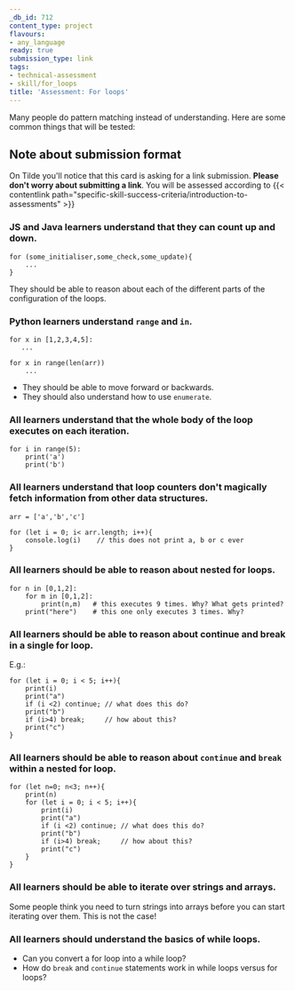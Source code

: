 ```yaml
---
_db_id: 712
content_type: project
flavours:
- any_language
ready: true
submission_type: link
tags:
- technical-assessment
- skill/for_loops
title: 'Assessment: For loops'
---
```


Many people do pattern matching instead of understanding. Here are some common things that will be tested:

## Note about submission format

On Tilde you'll notice that this card is asking for a link submission. **Please don't worry about submitting a link**. You will be assessed according to {{< contentlink path="specific-skill-success-criteria/introduction-to-assessments" >}}

### JS and Java learners understand that they can count up and down.

```
for (some_initialiser,some_check,some_update){
    ...
}
```
They should be able to reason about each of the different parts of the configuration of the loops.

### Python learners understand `range` and `in`.

```
for x in [1,2,3,4,5]:
   ...

for x in range(len(arr))
    ...
```

- They should be able to move forward or backwards.
- They should also understand how to use `enumerate`.

### All learners understand that the whole body of the loop executes on each iteration.

```
for i in range(5):
    print('a')
    print('b')
```

### All learners understand that loop counters don't magically fetch information from other data structures.

```
arr = ['a','b','c']

for (let i = 0; i< arr.length; i++){
    console.log(i)    // this does not print a, b or c ever
}
```

### All learners should be able to reason about nested for loops.

```
for n in [0,1,2]:
    for m in [0,1,2]:
        print(n,m)   # this executes 9 times. Why? What gets printed?
    print("here")    # this one only executes 3 times. Why?
```

### All learners should be able to reason about continue and break in a single for loop.

E.g.:
```
for (let i = 0; i < 5; i++){
    print(i)
    print("a")
    if (i <2) continue; // what does this do?
    print("b")
    if (i>4) break;     // how about this?
    print("c")
}
```

### All learners should be able to reason about `continue` and `break` within a nested for loop.

```
for (let n=0; n<3; n++){
    print(n)
    for (let i = 0; i < 5; i++){
        print(i)
        print("a")
        if (i <2) continue; // what does this do?
        print("b")
        if (i>4) break;     // how about this?
        print("c")
    }
}
```

### All learners should be able to iterate over strings and arrays.

Some people think you need to turn strings into arrays before you can start iterating over them. This is not the case!

### All learners should understand the basics of while loops.

- Can you convert a for loop into a while loop?
- How do `break` and `continue` statements work in while loops versus for loops?